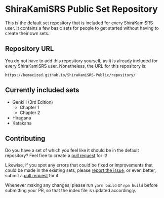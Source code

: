 # ShiraKamiSRS Public Set Repository

This is the default set repository that is included for every ShiraKamiSRS user. 
It contains a few basic sets for people to get started without having to create their own sets.

## Repository URL

You do not have to add this repository yourself, as it is already included for every ShiraKamiSRS user.
Nonetheless, the URL for this repository is:

```
https://bemacized.github.io/ShiraKamiSRS-Public/repository/
```

## Currently included sets

* Genki I (3rd Edition)
  * Chapter 1
  * Chapter 2
* Hiragana
* Katakana

## Contributing

Do you have a set of which you feel like it should be in the default repository?
Feel free to create a [pull request](https://github.com/BeMacized/ShiraKamiSRS-Public/pulls) for it!

Likewise, if you spot any errors that could be fixed or improvements that could be made in the existing sets, please [report the issue](https://github.com/BeMacized/ShiraKamiSRS-Public/issues), or even better, submit a [pull request](https://github.com/BeMacized/ShiraKamiSRS-Public/pulls) for it.

Whenever making any changes, please run `yarn build` or `npm build` before submitting your PR, so that the index file is updated accordingly.
